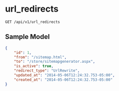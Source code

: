 url_redirects
=============

```shell
GET /api/v1/url_redirects
```

Sample Model
------------

```json
{
	"id": 1,
	"from": "/sitemap.html",
	"to": "/store/sitemapgenerator.aspx",
	"is_active": true,
	"redirect_type": "UrlRewrite",
	"updated_at": "2014-05-06T12:24:32.753-05:00",
	"created_at": "2014-05-06T12:24:32.753-05:00"
}
```